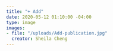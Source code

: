 ```yaml
---
title: "+ Add"
date: 2020-05-12 01:10:00 -04:00
type: image
images:
- file: "/uploads/Add-publication.jpg"
  creator: Sheila Cheng
---
```


